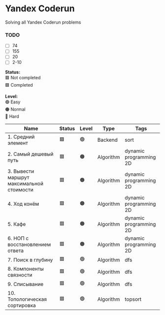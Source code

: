 # Yandex Coderun 

Solving all Yandex Coderun problems

### TODO
- [ ] 74
- [ ] 155
- [ ] 20
- [ ] 2-10

**Status:** <br>
🟥 Not completed <br>
🟩 Completed <br>

**Level:** <br>
🟢 Easy <br>
🟠 Normal <br>
🔴 Hard <br>


| Name                                  | Status | Level | Type | Tags                   |
|-------------------------------------------|--------|---------|-------------|------------------------|
| 1. Средний элемент                        | 🟩    | 🟢      | Backend      | sort                   |
| 2. Самый дешевый путь                     | 🟥     | 🟠      | Algorithm   | dynamic programming 2D |
| 3. Вывести маршрут максимальной стоимости | 🟥     | 🟠      | Algorithm   | dynamic programming 2D | 
| 4. Ход конём                              | 🟥     | 🟠      | Algorithm   | dynamic programming 2D | 
| 5. Кафе                                   | 🟥     | 🟠      | Algorithm   | dynamic programming 2D |
| 6. НОП с восстановлением ответа           | 🟥     | 🟠      | Algorithm   | dynamic programming 2D | 
| 7. Поиск в глубину                        | 🟥     | 🟢      | Algorithm   | dfs                    | 
| 8. Компоненты связности                   | 🟥     | 🟢      | Algorithm   | dfs                    |
| 9. Списывание                             | 🟥     | 🟢      | Algorithm   | dfs                    |
| 10. Топологическая сортировка             | 🟥     | 🟢      | Algorithm   | topsort                | 
